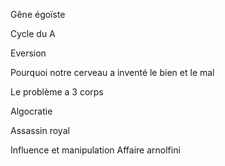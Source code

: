 Gêne égoïste 

Cycle du A

Eversion

Pourquoi notre cerveau a inventé le bien et le mal

Le problème a 3 corps

Algocratie

Assassin royal

Influence et manipulation
Affaire arnolfini
